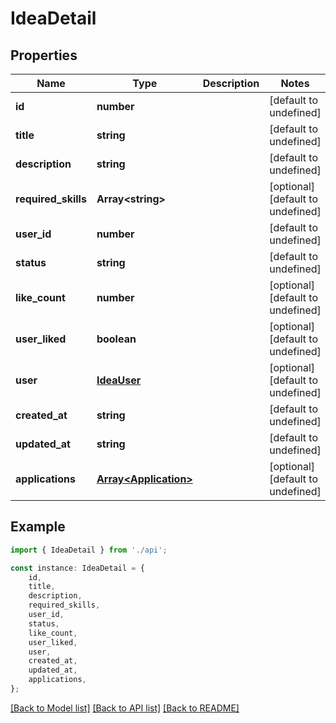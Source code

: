 # IdeaDetail


## Properties

Name | Type | Description | Notes
------------ | ------------- | ------------- | -------------
**id** | **number** |  | [default to undefined]
**title** | **string** |  | [default to undefined]
**description** | **string** |  | [default to undefined]
**required_skills** | **Array&lt;string&gt;** |  | [optional] [default to undefined]
**user_id** | **number** |  | [default to undefined]
**status** | **string** |  | [default to undefined]
**like_count** | **number** |  | [optional] [default to undefined]
**user_liked** | **boolean** |  | [optional] [default to undefined]
**user** | [**IdeaUser**](IdeaUser.md) |  | [optional] [default to undefined]
**created_at** | **string** |  | [default to undefined]
**updated_at** | **string** |  | [default to undefined]
**applications** | [**Array&lt;Application&gt;**](Application.md) |  | [optional] [default to undefined]

## Example

```typescript
import { IdeaDetail } from './api';

const instance: IdeaDetail = {
    id,
    title,
    description,
    required_skills,
    user_id,
    status,
    like_count,
    user_liked,
    user,
    created_at,
    updated_at,
    applications,
};
```

[[Back to Model list]](../README.md#documentation-for-models) [[Back to API list]](../README.md#documentation-for-api-endpoints) [[Back to README]](../README.md)
